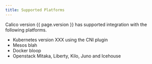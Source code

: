 ```yaml
---
title: Supported Platforms
---
```


Calico version {{ page.version }} has supported integration with the following platforms.

-  Kubernetes version XXX using the CNI plugin
-  Mesos blah
-  Docker bloop
-  Openstack Mitaka, Liberty, Kilo, Juno and Icehouse